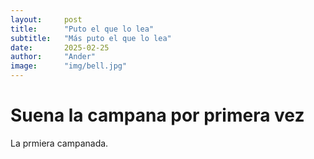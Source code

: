 ```yaml
---
layout:     post
title:      "Puto el que lo lea"
subtitle:   "Más puto el que lo lea"
date:       2025-02-25
author:     "Ander"
image:      "img/bell.jpg"
---
```


# Suena la campana por primera vez

La prmiera campanada.
